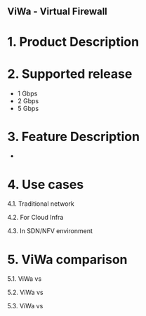 ViWa - Virtual Firewall
---

# 1. Product Description
# 2. Supported release
- 1 Gbps
- 2 Gbps
- 5 Gbps
# 3. Feature Description
- 

# 4. Use cases
4.1. Traditional network

4.2. For Cloud Infra

4.3. In SDN/NFV environment

# 5. ViWa comparison
5.1. ViWa vs

5.2. ViWa vs

5.3. ViWa vs 
